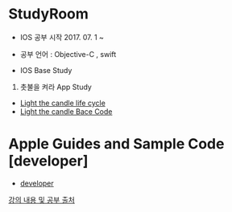 # StudyRoom
- IOS 공부 시작 2017. 07. 1 ~ 
- 공부 언어 : Objective-C , swift

- IOS Base Study
1. 촛불을 켜라 App Study 
- [Light the candle life cycle](https://github.com/KangHoyong/StudyRoom/issues/1)
- [Light the candle Bace Code](https://github.com/KangHoyong/StudyRoom/tree/master/ios%20study%201day%20(Light%20the%20candle))

#
# Apple Guides and Sample Code [developer]
- [developer](https://developer.apple.com/library/content/navigation/)



[강의 내용 및 공부 출처](http://e.ebadaq.com/)

